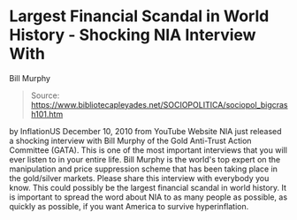 # Largest Financial Scandal in World History - Shocking NIA Interview With 
Bill Murphy

> Source: https://www.bibliotecapleyades.net/SOCIOPOLITICA/sociopol_bigcrash101.htm

by
InflationUS
December 10, 2010
from YouTube Website
NIA just released a shocking interview with Bill
Murphy of the Gold Anti-Trust Action Committee (GATA).
This is one of the most important interviews that you will ever listen to in
your entire life.
Bill Murphy is the world's top expert on the manipulation and price
suppression scheme that has been taking place in the gold/silver markets.
Please share this interview with everybody you know. This could possibly be
the largest financial scandal in world history.
It is important to spread the word about NIA to as many people as possible,
as quickly as possible, if you want America to survive hyperinflation.
